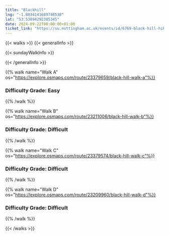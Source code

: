 ```yaml
---
title: "Blackhill"
lng: "-1.8834141689748538"
lat: "53.53894292385345"
date: 2024-09-22T08:00:00+01:00
ticket_link: "https://su.nottingham.ac.uk/events/id/6769-black-hill-hike"
---
```



{{< walks >}}
{{< generalInfo >}}

{{< sundayWalkInfo >}}

{{< /generalInfo >}}

{{% walk name="Walk A" os="https://explore.osmaps.com/route/23379659/black-hill-walk-a"%}}

### Difficulty Grade: **Easy**

{{% /walk %}}

{{% walk name="Walk B" os="https://explore.osmaps.com/route/23211006/black-hill-walk-b"%}}

### Difficulty Grade: **Difficult**

{{% /walk %}}

{{% walk name="Walk C" os="https://explore.osmaps.com/route/23379574/black-hill-walk-c"%}}

### Difficulty Grade: **Difficult**

{{% /walk %}}

{{% walk name="Walk D" os="https://explore.osmaps.com/route/23209960/black-hill-walk-d"%}}

### Difficulty Grade: **Difficult**

{{% /walk %}}

{{< /walks >}}